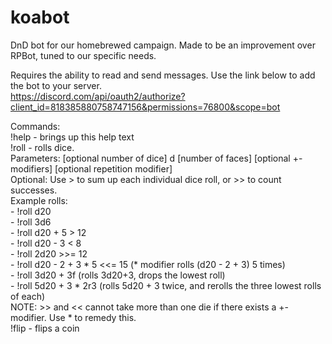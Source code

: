 # koabot
DnD bot for our homebrewed campaign. Made to be an improvement over RPBot, tuned to our specific needs.

Requires the ability to read and send messages. Use the link below to add the bot to your server.<br>
https://discord.com/api/oauth2/authorize?client_id=818385880758747156&permissions=76800&scope=bot

Commands:  
    !help - brings up this help text  
    !roll - rolls dice.  
	Parameters: [optional number of dice] d [number of faces] [optional +- modifiers] [optional repetition modifier]  
    Optional: Use > to sum up each individual dice roll, or >> to count successes.  
    Example rolls:  
      - !roll d20  
      - !roll 3d6  
      - !roll d20 + 5 > 12  
      - !roll d20 - 3 < 8  
      - !roll 2d20 >>= 12  
      - !roll d20 - 2 + 3 * 5 <<= 15 (* modifier rolls (d20 - 2 + 3) 5 times)  
      - !roll 3d20 + 3f (rolls 3d20+3, drops the lowest roll)  
      - !roll 5d20 + 3 * 2r3 (rolls 5d20 + 3 twice, and rerolls the three lowest rolls of each)  
    NOTE: >> and << cannot take more than one die if there exists a +- modifier. Use * to remedy this.  
    !flip - flips a coin  
